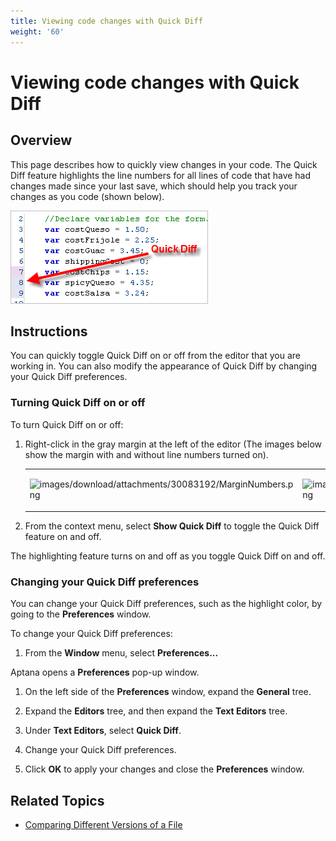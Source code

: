 ```yaml
---
title: Viewing code changes with Quick Diff
weight: '60'
---
```


# Viewing code changes with Quick Diff

## Overview

This page describes how to quickly view changes in your code. The Quick Diff feature highlights the line numbers for all lines of code that have had changes made since your last save, which should help you track your changes as you code (shown below).

![QuickDiff](./QuickDiff.png)

## Instructions

You can quickly toggle Quick Diff on or off from the editor that you are working in. You can also modify the appearance of Quick Diff by changing your Quick Diff preferences.

### Turning Quick Diff on or off

To turn Quick Diff on or off:

1. Right-click in the gray margin at the left of the editor (The images below show the margin with and without line numbers turned on).

    <table class="confluenceTable"><thead class=" "></thead><tfoot class=" "></tfoot><tbody class=" "><tr><td class="confluenceTd" rowspan="1" colspan="1"><p><img src="images/download/attachments/30083192/MarginNumbers.png" alt="images/download/attachments/30083192/MarginNumbers.png" class="confluence-embedded-image"></p></td><td class="confluenceTd" rowspan="1" colspan="1"><p><img src="images/download/attachments/30083192/MarginNoNumbers.png" alt="images/download/attachments/30083192/MarginNoNumbers.png" class="confluence-embedded-image"></p></td></tr></tbody></table>

2. From the context menu, select **Show Quick Diff** to toggle the Quick Diff feature on and off.

The highlighting feature turns on and off as you toggle Quick Diff on and off.

### Changing your Quick Diff preferences

You can change your Quick Diff preferences, such as the highlight color, by going to the **Preferences** window.

To change your Quick Diff preferences:

1. From the **Window** menu, select **Preferences...**

Aptana opens a **Preferences** pop-up window.

1. On the left side of the **Preferences** window, expand the **General** tree.

2. Expand the **Editors** tree, and then expand the **Text Editors** tree.

3. Under **Text Editors**, select **Quick Diff**.

4. Change your Quick Diff preferences.

5. Click **OK** to apply your changes and close the **Preferences** window.

## Related Topics

* [Comparing Different Versions of a File](/guide/Axway_Appcelerator_Studio/Axway_Appcelerator_Studio_Guide/Basic_Concepts/Working_with_Projects/Comparing_Different_Versions_of_a_File/)

